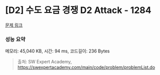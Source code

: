# [D2] 수도 요금 경쟁 D2 Attack - 1284 

[문제 링크](https://swexpertacademy.com/main/code/problem/problemDetail.do?contestProbId=AV189xUaI8UCFAZN) 

### 성능 요약

메모리: 45,040 KB, 시간: 94 ms, 코드길이: 236 Bytes



> 출처: SW Expert Academy, https://swexpertacademy.com/main/code/problem/problemList.do